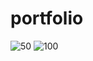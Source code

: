 # portfolio


![50](https://user-images.githubusercontent.com/75909460/210105922-ff0ea56e-6982-4ded-820b-5e4f3ae55131.png)
![100](https://user-images.githubusercontent.com/75909460/210105924-c065442d-1600-4639-af89-fef5f19307f9.png)
